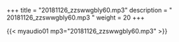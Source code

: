 +++
title = "20181126_zzswwgbly60.mp3"
description = " 20181126_zzswwgbly60.mp3 "
weight = 20
+++

{{< myaudio01 mp3="20181126_zzswwgbly60.mp3" >}}

